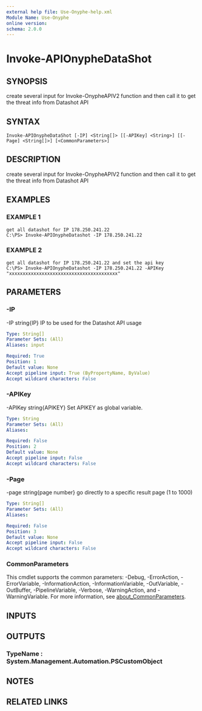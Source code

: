 ```yaml
---
external help file: Use-Onyphe-help.xml
Module Name: Use-Onyphe
online version:
schema: 2.0.0
---
```


# Invoke-APIOnypheDataShot

## SYNOPSIS
create several input for Invoke-OnypheAPIV2 function and then call it to get the threat info from Datashot API

## SYNTAX

```
Invoke-APIOnypheDataShot [-IP] <String[]> [[-APIKey] <String>] [[-Page] <String[]>] [<CommonParameters>]
```

## DESCRIPTION
create several input for Invoke-OnypheAPIV2 function and then call it to get the threat info from Datashot API

## EXAMPLES

### EXAMPLE 1
```
get all datashot for IP 178.250.241.22
C:\PS> Invoke-APIOnypheDatashot -IP 178.250.241.22
```

### EXAMPLE 2
```
get all datashot for IP 178.250.241.22 and set the api key
C:\PS> Invoke-APIOnypheDatashot -IP 178.250.241.22 -APIKey "xxxxxxxxxxxxxxxxxxxxxxxxxxxxxxxxxxxxxxxx"
```

## PARAMETERS

### -IP
-IP string{IP}
IP to be used for the Datashot API usage

```yaml
Type: String[]
Parameter Sets: (All)
Aliases: input

Required: True
Position: 1
Default value: None
Accept pipeline input: True (ByPropertyName, ByValue)
Accept wildcard characters: False
```

### -APIKey
-APIKey string{APIKEY}
Set APIKEY as global variable.

```yaml
Type: String
Parameter Sets: (All)
Aliases:

Required: False
Position: 2
Default value: None
Accept pipeline input: False
Accept wildcard characters: False
```

### -Page
-page string{page number}
go directly to a specific result page (1 to 1000)

```yaml
Type: String[]
Parameter Sets: (All)
Aliases:

Required: False
Position: 3
Default value: None
Accept pipeline input: False
Accept wildcard characters: False
```

### CommonParameters
This cmdlet supports the common parameters: -Debug, -ErrorAction, -ErrorVariable, -InformationAction, -InformationVariable, -OutVariable, -OutBuffer, -PipelineVariable, -Verbose, -WarningAction, and -WarningVariable. For more information, see [about_CommonParameters](http://go.microsoft.com/fwlink/?LinkID=113216).

## INPUTS

## OUTPUTS

### TypeName : System.Management.Automation.PSCustomObject
## NOTES

## RELATED LINKS
